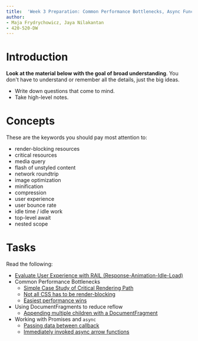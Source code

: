 ```yaml
---
title:  'Week 3 Preparation: Common Performance Bottlenecks, Async Function Scope'
author:
- Maja Frydrychowicz, Jaya Nilakantan
- 420-520-DW
---
```


# Introduction

__Look at the material below with the goal of broad understanding__. You don't 
have to understand or remember all the details, just the big ideas.

* Write down questions that come to mind.
* Take high-level notes.

# Concepts

These are the keywords you should pay most attention to:

* render-blocking resources
* critical resources
* media query
* flash of unstyled content
* network roundtrip
* image optimization
* minification
* compression
* user experience
* user bounce rate
* idle time / idle work
* top-level await
* nested scope

# Tasks

Read the following:

* [Evaluate User Experience with RAIL (Response-Animation-Idle-Load)](https://www.keycdn.com/blog/rail-performance-model)
* Common Performance Bottlenecks
  * [Simple Case Study of Critical Rendering Path](https://developers.google.com/web/fundamentals/performance/critical-rendering-path/analyzing-crp#performance_patterns)
  * [Not all CSS has to be render-blocking](https://developers.google.com/web/fundamentals/performance/critical-rendering-path/render-blocking-css)
  * [Easiest performance wins](https://raygun.com/blog/resolve-frontend-performance-bottlenecks/#performance-tuning)
* Using DocumentFragments to reduce reflow  
  * [Appending multiple children with a DocumentFragment](https://blog.konnor.site/javascript/documentFragments/)
* Working with Promises and `async`
  * [Passing data between callback](https://2ality.com/2017/08/promise-callback-data-flow.html)
  * [Immediately invoked async arrow functions](https://exploringjs.com/impatient-js/ch_async-functions.html#immediately-invoked-async-arrow-functions)

